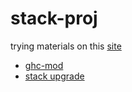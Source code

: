 # stack-proj

trying materials on this [site](http://seanhess.github.io/2015/08/04/practical-haskell-getting-started.html)

- [ghc-mod](https://github.com/DanielG/ghc-mod/wiki/Installing)
- [stack upgrade](https://github.com/fpco/stackage/issues/2759)
